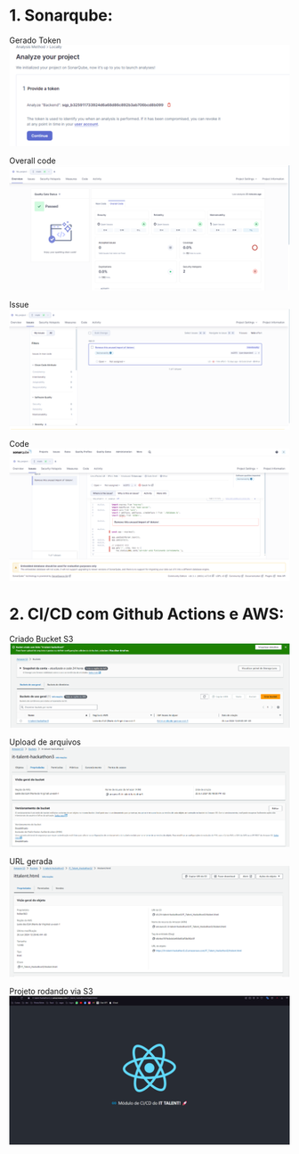 # 1. Sonarqube:

 Gerado Token
![](imgs/01-token.png)

 Overall code
![](imgs/02-overall.png)

 Issue
![](imgs/03-issues.png)

 Code
![](imgs/04-code.png)



# 2. CI/CD com Github Actions e AWS:

Criado Bucket S3
![](imgs/01-criado-s3.png)

 Upload de arquivos
![](imgs/02-upload.png)

 URL gerada
![](imgs/03-url.png)

 Projeto rodando via S3
![](imgs/04-rodando.png)
